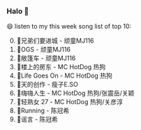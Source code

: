 

### Halo 👋

😄 listen to my this week song list of top 10:

0. 🌈兄弟们要进城 - 顽童MJ116
1. 🌈OGS - 顽童MJ116
2. 🌈敞篷车 - 顽童MJ116
3. 🌈楼上的房东 - MC HotDog 热狗
4. 🌈Life Goes On - MC HotDog 热狗
5. 🌈天的创作 - 瘦子E.SO
6. 🌈嗨嗨人生 - MC HotDog 热狗/张震岳/关颖
7. 🌈轻熟女 27 - MC HotDog 热狗/关彦淳
8. 🌈Running - 陈冠希
9. 🌈谣言 - 陈冠希

